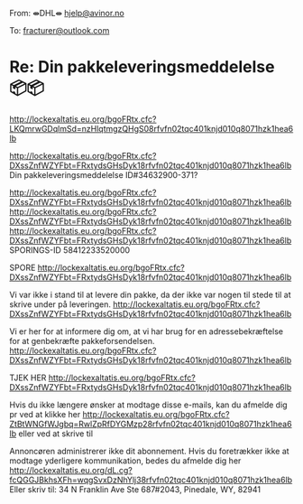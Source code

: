 From: ⇼DHL⇼ <hjelp@avinor.no>

To: fracturer@outlook.com

# Re: Din pakkeleveringsmeddelelse 📦📦

 <http://lockexaltatis.eu.org/bgoFRtx.cfc?LKQmrwGDqlmSd=nzHlqtmgzQHgS08rfvfn02tqc401knjd010q8071hzk1hea6lb> 
 	 
 <http://lockexaltatis.eu.org/bgoFRtx.cfc?DXssZnfWZYFbt=FRxtydsGHsDyk18rfvfn02tqc401knjd010q8071hzk1hea6lb>  Din pakkeleveringsmeddelelse ID#34632900-371?

 <http://lockexaltatis.eu.org/bgoFRtx.cfc?DXssZnfWZYFbt=FRxtydsGHsDyk18rfvfn02tqc401knjd010q8071hzk1hea6lb> 	 <http://lockexaltatis.eu.org/bgoFRtx.cfc?DXssZnfWZYFbt=FRxtydsGHsDyk18rfvfn02tqc401knjd010q8071hzk1hea6lb> 	
<http://lockexaltatis.eu.org/bgoFRtx.cfc?DXssZnfWZYFbt=FRxtydsGHsDyk18rfvfn02tqc401knjd010q8071hzk1hea6lb> 
SPORINGS-ID 58412233520000

SPORE <http://lockexaltatis.eu.org/bgoFRtx.cfc?DXssZnfWZYFbt=FRxtydsGHsDyk18rfvfn02tqc401knjd010q8071hzk1hea6lb>  

	
 Vi var ikke i stand til at levere din pakke, da der ikke var nogen til stede til at skrive under på leveringen. <http://lockexaltatis.eu.org/bgoFRtx.cfc?DXssZnfWZYFbt=FRxtydsGHsDyk18rfvfn02tqc401knjd010q8071hzk1hea6lb> 

 Vi er her for at informere dig om, at vi har brug for en adressebekræftelse for at genbekræfte pakkeforsendelsen. <http://lockexaltatis.eu.org/bgoFRtx.cfc?DXssZnfWZYFbt=FRxtydsGHsDyk18rfvfn02tqc401knjd010q8071hzk1hea6lb> 

TJEK HER  <http://lockexaltatis.eu.org/bgoFRtx.cfc?DXssZnfWZYFbt=FRxtydsGHsDyk18rfvfn02tqc401knjd010q8071hzk1hea6lb>  	
	
 	 
Hvis du ikke længere ønsker at modtage disse e-mails, kan du afmelde dig pr ved at klikke her <http://lockexaltatis.eu.org/bgoFRtx.cfc?ZtBtWNGfWJgbq=RwlZpRfDYGMzp28rfvfn02tqc401knjd010q8071hzk1hea6lb>  eller ved at skrive til  

 	 



Annoncøren administrerer ikke dit abonnement. 
Hvis du foretrækker ikke at modtage yderligere kommunikation, bedes du afmelde dig her <http://lockexaltatis.eu.org/dL.cg?fcQGGJBkhsXFh=wqgSvxDzNhYlj38rfvfn02tqc401knjd010q8071hzk1hea6lb> 
Eller skriv til: 34 N Franklin Ave Ste 687#2043, Pinedale, WY, 82941



